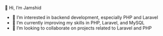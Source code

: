 👋 Hi, I’m Jamshid  
- 👀 I’m interested in backend development, especially PHP and Laravel  
- 🌱 I’m currently improving my skills in PHP, Laravel, and MySQL
- 💞️ I’m looking to collaborate on projects related to Laravel and PHP

<!---
JAMSHID771/JAMSHID771 is a ✨ special ✨ repository because its `README.md` (this file) appears on your GitHub profile.
You can click the Preview link to take a look at your changes.
--->
